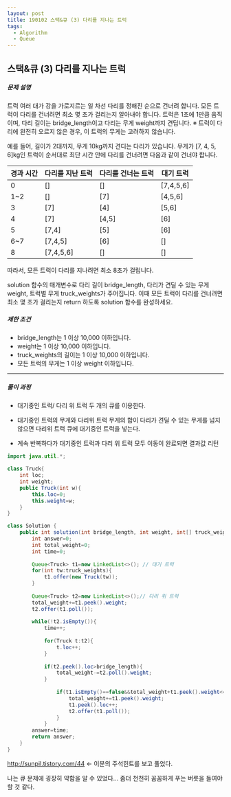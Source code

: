 ```yaml
---
layout: post
title: 190102 스택&큐 (3) 다리를 지나는 트럭
tags:
  - Algorithm
  - Queue	
---
```

## 스택&큐 (3)  다리를 지나는 트럭

##### 문제 설명

트럭 여러 대가 강을 가로지르는 일 차선 다리를 정해진 순으로 건너려 합니다. 모든 트럭이 다리를 건너려면 최소 몇 초가 걸리는지 알아내야 합니다. 트럭은 1초에 1만큼 움직이며, 다리 길이는 bridge_length이고 다리는 무게 weight까지 견딥니다.
※ 트럭이 다리에 완전히 오르지 않은 경우, 이 트럭의 무게는 고려하지 않습니다.

예를 들어, 길이가 2대까지, 무게 10kg까지 견디는 다리가 있습니다. 무게가 [7, 4, 5, 6]kg인 트럭이 순서대로 최단 시간 안에 다리를 건너려면 다음과 같이 건너야 합니다.

| 경과 시간 | 다리를 지난 트럭 | 다리를 건너는 트럭 | 대기 트럭 |
| --------- | ---------------- | ------------------ | --------- |
| 0         | []               | []                 | [7,4,5,6] |
| 1~2       | []               | [7]                | [4,5,6]   |
| 3         | [7]              | [4]                | [5,6]     |
| 4         | [7]              | [4,5]              | [6]       |
| 5         | [7,4]            | [5]                | [6]       |
| 6~7       | [7,4,5]          | [6]                | []        |
| 8         | [7,4,5,6]        | []                 | []        |

따라서, 모든 트럭이 다리를 지나려면 최소 8초가 걸립니다.

solution 함수의 매개변수로 다리 길이 bridge_length, 다리가 견딜 수 있는 무게 weight, 트럭별 무게 truck_weights가 주어집니다. 이때 모든 트럭이 다리를 건너려면 최소 몇 초가 걸리는지 return 하도록 solution 함수를 완성하세요.

##### 제한 조건

- bridge_length는 1 이상 10,000 이하입니다.
- weight는 1 이상 10,000 이하입니다.
- truck_weights의 길이는 1 이상 10,000 이하입니다.
- 모든 트럭의 무게는 1 이상 weight 이하입니다.

------

##### 풀이 과정

- 대기중인 트럭/ 다리 위 트럭 두 개의 큐를 이용한다.

- 대기중인 트럭의 무게와 다리위 트럭 무게의 합이 다리가 견딜 수 있는 무게를 넘지 않으면 다리위 트럭 큐에 대기중인 트럭을 넣는다.

- 계속 반복하다가 대기중인 트럭과 다리 위 트럭 모두 이동이 완료되면 결과값 리턴


```java
import java.util.*;

class Truck{
    int loc;
    int weight;
    public Truck(int w){
        this.loc=0;
        this.weight=w;
    }
}

class Solution {
    public int solution(int bridge_length, int weight, int[] truck_weights) {
        int answer=0;
        int total_weight=0;
        int time=0;
        
        Queue<Truck> t1=new LinkedList<>(); // 대기 트럭
        for(int tw:truck_weights){
            t1.offer(new Truck(tw));
        }
        
        Queue<Truck> t2=new LinkedList<>();// 다리 위 트럭
        total_weight+=t1.peek().weight;
        t2.offer(t1.poll());
        
        while(!t2.isEmpty()){
            time++;
            
            for(Truck t:t2){
                t.loc++;
            }
            
            if(t2.peek().loc>bridge_length){
                total_weight-=t2.poll().weight;
            }
            
                if(t1.isEmpty()==false&&total_weight+t1.peek().weight<=weight){
                    total_weight+=t1.peek().weight;
                    t1.peek().loc++;
                    t2.offer(t1.poll());
                }
            }
        answer=time;
        return answer;
    }
}
```

http://sunpil.tistory.com/44 <- 이분의 주석힌트를 보고 풀었다.

나는 큐 문제에 굉장히 약함을 알 수 있었다... 좀더 천천히 꼼꼼하게 푸는 버릇을 들여야 할 것 같다.